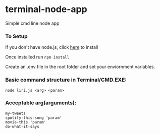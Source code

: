 # terminal-node-app
Simple cmd line node app


### To Setup
If you don't have node.js, click [here](https://nodejs.org/en/) to install

Once installed run ```npm install``` 

Create an .env file in the root folder and set your enviornment variables.

### Basic command structure in Terminal/CMD.EXE:
```
node liri.js <arg> <param>
```
### Acceptable arg(arguments):
```
my-tweets
spotify-this-song 'param'
movie-this 'param'
do-what-it-says
```